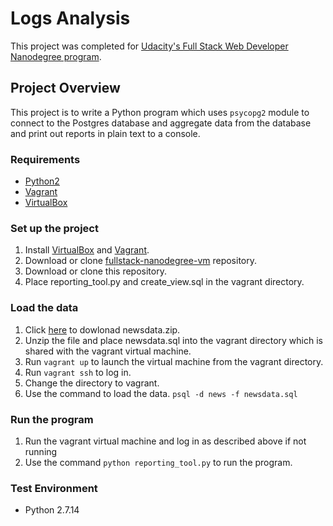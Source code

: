 # Logs Analysis
This project was completed for [Udacity's Full Stack Web Developer Nanodegree program](https://www.udacity.com/course/full-stack-web-developer-nanodegree--nd004).

## Project Overview
This project is to write a Python program which uses `psycopg2` module to connect to the Postgres database and aggregate data from the database and print out reports in plain text to a console.

### Requirements
  * [Python2](https://www.python.org/)
  * [Vagrant](https://www.vagrantup.com/)
  * [VirtualBox](https://www.virtualbox.org/)

### Set up the project
1. Install [VirtualBox](https://www.vagrantup.com/) and [Vagrant](https://www.vagrantup.com/).
2. Download or clone [fullstack-nanodegree-vm](https://github.com/udacity/fullstack-nanodegree-vm) repository.
3. Download or clone this repository.
4. Place reporting_tool.py and create\_view.sql in the vagrant directory.

### Load the data	
1. Click [here](https://d17h27t6h515a5.cloudfront.net/topher/2016/August/57b5f748_newsdata/newsdata.zip) to dowlonad newsdata.zip.
2. Unzip the file and place newsdata.sql into the vagrant directory which is shared with the vagrant virtual machine. 
3. Run `vagrant up` to launch the virtual machine from the vagrant directory.
4. Run `vagrant ssh` to log in.
5. Change the directory to vagrant.
6. Use the command to load the data.
`psql -d news -f newsdata.sql`

### Run the program
1. Run the vagrant virtual machine and log in as described above if not running
2. Use the command `python reporting_tool.py` to run the program.


### Test Environment
* Python 2.7.14
